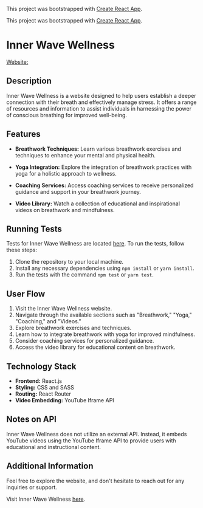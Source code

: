 This project was bootstrapped with [Create React App](https://github.com/facebook/create-react-app).

This project was bootstrapped with [Create React App](https://github.com/facebook/create-react-app).

# Inner Wave Wellness

[Website:](https://github.com/hnoes/inner-wave)

## Description

Inner Wave Wellness is a website designed to help users establish a deeper connection with their breath and effectively manage stress. It offers a range of resources and information to assist individuals in harnessing the power of conscious breathing for improved well-being.

## Features

- **Breathwork Techniques:** Learn various breathwork exercises and techniques to enhance your mental and physical health.

- **Yoga Integration:** Explore the integration of breathwork practices with yoga for a holistic approach to wellness.

- **Coaching Services:** Access coaching services to receive personalized guidance and support in your breathwork journey.

- **Video Library:** Watch a collection of educational and inspirational videos on breathwork and mindfulness.

## Running Tests

Tests for Inner Wave Wellness are located [here](/tests). To run the tests, follow these steps:

1. Clone the repository to your local machine.
2. Install any necessary dependencies using `npm install` or `yarn install`.
3. Run the tests with the command `npm test` or `yarn test`.

## User Flow

1. Visit the Inner Wave Wellness website.
2. Navigate through the available sections such as "Breathwork," "Yoga," "Coaching," and "Videos."
3. Explore breathwork exercises and techniques.
4. Learn how to integrate breathwork with yoga for improved mindfulness.
5. Consider coaching services for personalized guidance.
6. Access the video library for educational content on breathwork.

## Technology Stack

- **Frontend:** React.js
- **Styling:** CSS and SASS
- **Routing:** React Router
- **Video Embedding:** YouTube Iframe API

## Notes on API

Inner Wave Wellness does not utilize an external API. Instead, it embeds YouTube videos using the YouTube Iframe API to provide users with educational and instructional content.

## Additional Information

Feel free to explore the website, and don't hesitate to reach out for any inquiries or support.

Visit Inner Wave Wellness [here](https://github.com/hnoes/inner-wave).


